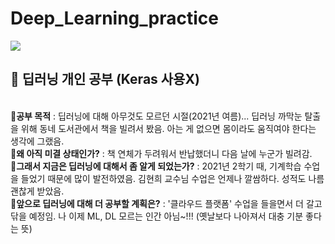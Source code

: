 # Deep_Learning_practice
<img src="https://img.shields.io/badge/Python-3766AB?style=flat-square&logo=Python&logoColor=white"/></a> 
<h2><strong>📗 딥러닝 개인 공부 (Keras 사용X)</strong></h2>
</br>
🔸<strong>공부 목적</strong> 
: 딥러닝에 대해 아무것도 모르던 시절(2021년 여름)...  
딥러닝 까막눈 탈출을 위해 동네 도서관에서 책을 빌려서 봤음.  
아는 게 없으면 몸이라도 움직여야 한다는 생각에 그랬음.
</br>
🔸<strong>왜 아직 미결 상태인가?</strong>
: 책 연체가 두려워서 반납했더니 다음 날에 누군가 빌려감.
</br>
🔸<strong>그래서 지금은 딥러닝에 대해서 좀 알게 되었는가?</strong>
: 2021년 2학기 때, 기계학습 수업을 들었기 때문에 많이 발전하였음.  
김현희 교수님 수업은 언제나 깔쌈하다. 성적도 나름 괜찮게 받았음.
</br>
🔸<strong>앞으로 딥러닝에 대해 더 공부할 계획은?</strong>
: '클라우드 플랫폼' 수업을 들을면서 더 갈고 닦을 예정임.  
나 이제 ML, DL 모르는 인간 아님~!!! (옛날보다 나아져서 대충 기분 좋다는 뜻)
